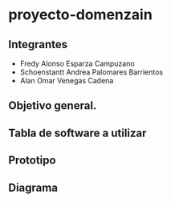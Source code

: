 # proyecto-domenzain

## Integrantes
- Fredy Alonso Esparza Campuzano
- Schoenstantt Andrea Palomares Barrientos
- Alan Omar Venegas Cadena
## Objetivo general.

## Tabla de software a utilizar


## Prototipo

## Diagrama

